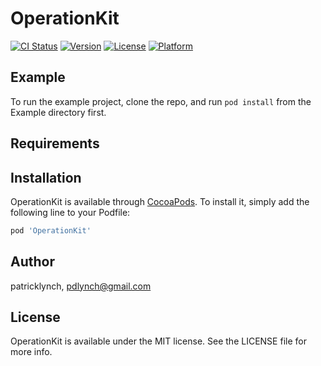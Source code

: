 # OperationKit

[![CI Status](https://img.shields.io/travis/patricklynch/OperationKit.svg?style=flat)](https://travis-ci.org/patricklynch/OperationKit)
[![Version](https://img.shields.io/cocoapods/v/OperationKit.svg?style=flat)](https://cocoapods.org/pods/OperationKit)
[![License](https://img.shields.io/cocoapods/l/OperationKit.svg?style=flat)](https://cocoapods.org/pods/OperationKit)
[![Platform](https://img.shields.io/cocoapods/p/OperationKit.svg?style=flat)](https://cocoapods.org/pods/OperationKit)

## Example

To run the example project, clone the repo, and run `pod install` from the Example directory first.

## Requirements

## Installation

OperationKit is available through [CocoaPods](https://cocoapods.org). To install
it, simply add the following line to your Podfile:

```ruby
pod 'OperationKit'
```

## Author

patricklynch, pdlynch@gmail.com

## License

OperationKit is available under the MIT license. See the LICENSE file for more info.
